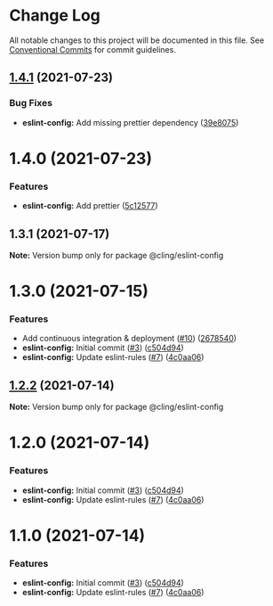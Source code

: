 # Change Log

All notable changes to this project will be documented in this file.
See [Conventional Commits](https://conventionalcommits.org) for commit guidelines.

## [1.4.1](https://github.com/simonlovesyou/cling/compare/@cling/eslint-config@1.4.0...@cling/eslint-config@1.4.1) (2021-07-23)


### Bug Fixes

* **eslint-config:** Add missing prettier dependency ([39e8075](https://github.com/simonlovesyou/cling/commit/39e80750417377e17e927af3ff4661a52eb27036))





# 1.4.0 (2021-07-23)


### Features

* **eslint-config:** Add prettier ([5c12577](https://github.com/simonlovesyou/cling/commit/5c12577a95ad0c86fce5b85594fc61c22b7b02d4))





## 1.3.1 (2021-07-17)

**Note:** Version bump only for package @cling/eslint-config





# 1.3.0 (2021-07-15)


### Features

* Add continuous integration & deployment ([#10](https://github.com/simonlovesyou/cling/issues/10)) ([2678540](https://github.com/simonlovesyou/cling/commit/26785407152e888115f3be8eced963b656f02fb6))
* **eslint-config:** Initial commit ([#3](https://github.com/simonlovesyou/cling/issues/3)) ([c504d94](https://github.com/simonlovesyou/cling/commit/c504d94d0d1c898e4dafd487e9304cf18b6d3ee9))
* **eslint-config:** Update eslint-rules ([#7](https://github.com/simonlovesyou/cling/issues/7)) ([4c0aa06](https://github.com/simonlovesyou/cling/commit/4c0aa06fec8b8f5107ceed11e96ead6fc8e04f40))





## [1.2.2](https://github.com/simonlovesyou/cling/compare/@cling/eslint-config@1.2.0...@cling/eslint-config@1.2.2) (2021-07-14)

**Note:** Version bump only for package @cling/eslint-config





# 1.2.0 (2021-07-14)


### Features

* **eslint-config:** Initial commit ([#3](https://github.com/simonlovesyou/cling/issues/3)) ([c504d94](https://github.com/simonlovesyou/cling/commit/c504d94d0d1c898e4dafd487e9304cf18b6d3ee9))
* **eslint-config:** Update eslint-rules ([#7](https://github.com/simonlovesyou/cling/issues/7)) ([4c0aa06](https://github.com/simonlovesyou/cling/commit/4c0aa06fec8b8f5107ceed11e96ead6fc8e04f40))





# 1.1.0 (2021-07-14)


### Features

* **eslint-config:** Initial commit ([#3](https://github.com/simonlovesyou/cling/issues/3)) ([c504d94](https://github.com/simonlovesyou/cling/commit/c504d94d0d1c898e4dafd487e9304cf18b6d3ee9))
* **eslint-config:** Update eslint-rules ([#7](https://github.com/simonlovesyou/cling/issues/7)) ([4c0aa06](https://github.com/simonlovesyou/cling/commit/4c0aa06fec8b8f5107ceed11e96ead6fc8e04f40))
